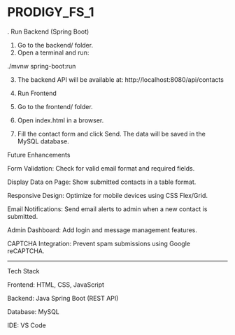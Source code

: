 # PRODIGY_FS_1
. Run Backend (Spring Boot)

1. Go to the backend/ folder.
2. Open a terminal and run:

./mvnw spring-boot:run

3. The backend API will be available at:
http://localhost:8080/api/contacts


3. Run Frontend

1. Go to the frontend/ folder.

2. Open index.html in a browser.

3. Fill the contact form and click Send.
The data will be saved in the MySQL database.

Future Enhancements

Form Validation: Check for valid email format and required fields.

Display Data on Page: Show submitted contacts in a table format.

Responsive Design: Optimize for mobile devices using CSS Flex/Grid.

Email Notifications: Send email alerts to admin when a new contact is submitted.

Admin Dashboard: Add login and message management features.

CAPTCHA Integration: Prevent spam submissions using Google reCAPTCHA.
___

Tech Stack

Frontend: HTML, CSS, JavaScript

Backend: Java Spring Boot (REST API)

Database: MySQL

IDE: VS Code

